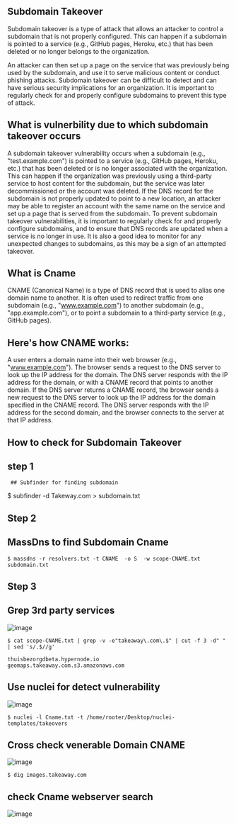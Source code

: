 ## Subdomain Takeover

Subdomain takeover is a type of attack that allows an attacker to control a subdomain that is not properly configured. This can happen if a subdomain is pointed to a service (e.g., GitHub pages, Heroku, etc.) that has been deleted or no longer belongs to the organization.

An attacker can then set up a page on the service that was previously being used by the subdomain, and use it to serve malicious content or conduct phishing attacks. Subdomain takeover can be difficult to detect and can have serious security implications for an organization. It is important to regularly check for and properly configure subdomains to prevent this type of attack.

## What is vulnerbility due to which subdomain takeover occurs

A subdomain takeover vulnerability occurs when a subdomain (e.g., "test.example.com") is pointed to a service (e.g., GitHub pages, Heroku, etc.) that has been deleted or is no longer associated with the organization. This can happen if the organization was previously using a third-party service to host content for the subdomain, but the service was later decommissioned or the account was deleted. If the DNS record for the subdomain is not properly updated to point to a new location, an attacker may be able to register an account with the same name on the service and set up a page that is served from the subdomain.
To prevent subdomain takeover vulnerabilities, it is important to regularly check for and properly configure subdomains, and to ensure that DNS records are updated when a service is no longer in use. It is also a good idea to monitor for any unexpected changes to subdomains, as this may be a sign of an attempted takeover.

## What is Cname 

CNAME (Canonical Name) is a type of DNS record that is used to alias one domain name to another. It is often used to redirect traffic from one subdomain (e.g., "www.example.com") to another subdomain (e.g., "app.example.com"), or to point a subdomain to a third-party service (e.g., GitHub pages).

## Here's how CNAME works:

A user enters a domain name into their web browser (e.g., "www.example.com").
The browser sends a request to the DNS server to look up the IP address for the domain.
The DNS server responds with the IP address for the domain, or with a CNAME record that points to another domain.
If the DNS server returns a CNAME record, the browser sends a new request to the DNS server to look up the IP address for the domain specified in the CNAME record.
The DNS server responds with the IP address for the second domain, and the browser connects to the server at that IP address.

## How to check for Subdomain Takeover

## step 1
     ## Subfinder for finding subdomain
  
$ subfinder -d Takeway.com > subdomain.txt
## Step 2
## MassDns to find Subdomain Cname

```
$ massdns -r resolvers.txt -t CNAME  -o S  -w scope-CNAME.txt subdomain.txt
```

## Step 3
## Grep 3rd party services 

![image](https://user-images.githubusercontent.com/94091556/210230175-e4572147-f579-4c31-bd7b-c34f1172d4dd.png)

   ```                                                                                                                                                                                                                                           
$ cat scope-CNAME.txt | grep -v -e"takeaway\.com\.$" | cut -f 3 -d" " | sed 's/.$//g' 

thuisbezorgdbeta.hypernode.io
geomaps.takeaway.com.s3.amazonaws.com
```

## Use nuclei for detect vulnerability


![image](https://user-images.githubusercontent.com/94091556/210229808-80e28302-8248-4598-b6d5-d08e220e580c.png)

   ```                                                                                                                                                                                                                                           
$ nuclei -l Cname.txt -t /home/rooter/Desktop/nuclei-templates/takeovers
```
## Cross check venerable Domain CNAME

![image](https://user-images.githubusercontent.com/94091556/210229908-7f4a8cad-752a-45ff-9f5a-bebeeec0fc14.png)

                                                                                
```
$ dig images.takeaway.com
```
## check Cname webserver search
![image](https://user-images.githubusercontent.com/94091556/210230072-ef4020a6-4813-4d21-a019-37d7f81be902.png)

